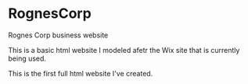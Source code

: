 # RognesCorp
Rognes Corp business website

This is a basic html website I modeled afetr the Wix site that is currently being used.

This is the first full html website I've created.
